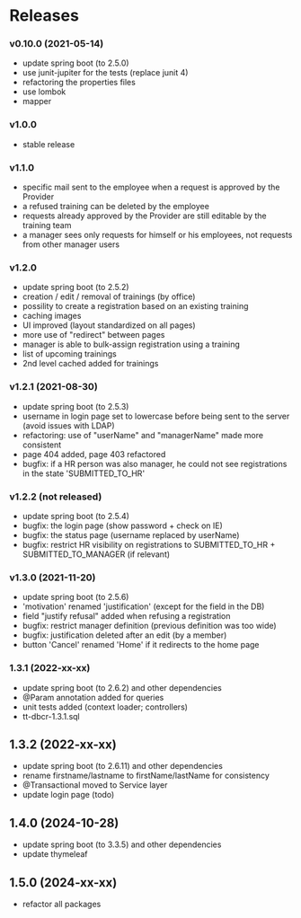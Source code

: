 # Releases

### v0.10.0 (2021-05-14)

- update spring boot (to 2.5.0)
- use junit-jupiter for the tests (replace junit 4)
- refactoring the properties files
- use lombok
- mapper

### v1.0.0

- stable release

### v1.1.0

- specific mail sent to the employee when a request is approved by the Provider
- a refused training can be deleted by the employee
- requests already approved by the Provider are still editable by the training team
- a manager sees only requests for himself or his employees, not requests from other manager users

### v1.2.0

- update spring boot (to 2.5.2)
- creation / edit / removal of trainings (by office)
- possility to create a registration based on an existing training
- caching images
- UI improved (layout standardized on all pages)
- more use of "redirect" between pages
- manager is able to bulk-assign registration using a training
- list of upcoming trainings
- 2nd level cached added for trainings

### v1.2.1 (2021-08-30)

- update spring boot (to 2.5.3)
- username in login page set to lowercase before being sent to the server (avoid issues with LDAP)
- refactoring: use of "userName" and "managerName" made more consistent
- page 404 added, page 403 refactored
- bugfix: if a HR person was also manager, he could not see registrations in the state 'SUBMITTED_TO_HR'

### v1.2.2 (not released)

- update spring boot (to 2.5.4)
- bugfix: the login page (show password + check on IE)
- bugfix: the status page (username replaced by userName)
- bugfix: restrict HR visibility on registrations to SUBMITTED_TO_HR + SUBMITTED_TO_MANAGER (if relevant)

### v1.3.0 (2021-11-20)

- update spring boot (to 2.5.6) 
- 'motivation' renamed 'justification' (except for the field in the DB)
- field "justify refusal" added when refusing a registration
- bugfix: restrict manager definition (previous definition was too wide)
- bugfix: justification deleted after an edit (by a member)
- button 'Cancel' renamed 'Home' if it redirects to the home page

### 1.3.1 (2022-xx-xx)

- update spring boot (to 2.6.2) and other dependencies
- @Param annotation added for queries
- unit tests added (context loader; controllers)
- tt-dbcr-1.3.1.sql

## 1.3.2 (2022-xx-xx)

- update spring boot (to 2.6.11) and other dependencies
- rename firstname/lastname to firstName/lastName for consistency
- @Transactional moved to Service layer
- update login page (todo)

## 1.4.0 (2024-10-28)
- update spring boot (to 3.3.5) and other dependencies
- update thymeleaf

## 1.5.0 (2024-xx-xx)
- refactor all packages
